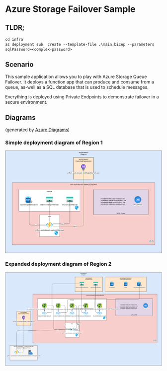 # Azure Storage Failover Sample

## TLDR;


``` 
cd infra
az deployment sub  create --template-file .\main.bicep --parameters sqlPassword=<complex-password>
```

## Scenario

This sample application allows you to play with Azure Storage Queue Failover. It deploys a function app that can produce and consume from a queue, as-well as a SQL database that is used to schedule messages.

Everything is deployed using Private Endpoints to demonstrate failover in a secure environment.

## Diagrams
(generated by [Azure Diagrams](https://github.com/graemefoster/AzureResourceMap))

### Simple deployment diagram of Region 1

![AzureSimple](./Simple%20Diagram.png)

### Expanded deployment diagram of Region 2

![AzureSimple](./Expanded%20Diagram.png)

